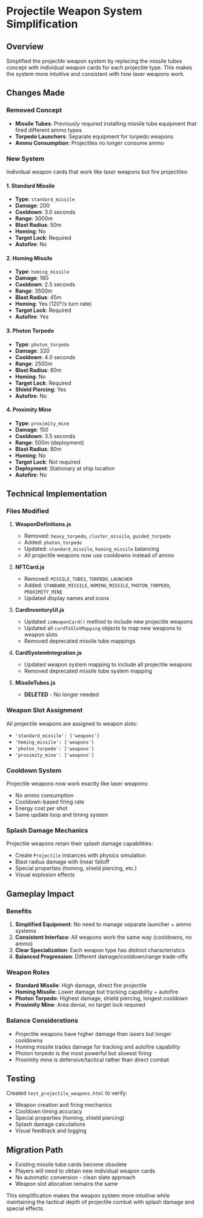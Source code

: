 # Projectile Weapon System Simplification

## Overview
Simplified the projectile weapon system by replacing the missile tubes concept with individual weapon cards for each projectile type. This makes the system more intuitive and consistent with how laser weapons work.

## Changes Made

### Removed Concept
- **Missile Tubes**: Previously required installing missile tube equipment that fired different ammo types
- **Torpedo Launchers**: Separate equipment for torpedo weapons  
- **Ammo Consumption**: Projectiles no longer consume ammo

### New System
Individual weapon cards that work like laser weapons but fire projectiles:

#### 1. Standard Missile
- **Type**: `standard_missile`
- **Damage**: 200
- **Cooldown**: 3.0 seconds
- **Range**: 3000m
- **Blast Radius**: 50m
- **Homing**: No
- **Target Lock**: Required
- **Autofire**: No

#### 2. Homing Missile  
- **Type**: `homing_missile`
- **Damage**: 180
- **Cooldown**: 2.5 seconds
- **Range**: 3500m
- **Blast Radius**: 45m
- **Homing**: Yes (120°/s turn rate)
- **Target Lock**: Required
- **Autofire**: Yes

#### 3. Photon Torpedo
- **Type**: `photon_torpedo` 
- **Damage**: 320
- **Cooldown**: 4.0 seconds
- **Range**: 2500m
- **Blast Radius**: 80m
- **Homing**: No
- **Target Lock**: Required
- **Shield Piercing**: Yes
- **Autofire**: No

#### 4. Proximity Mine
- **Type**: `proximity_mine`
- **Damage**: 150
- **Cooldown**: 3.5 seconds
- **Range**: 500m (deployment)
- **Blast Radius**: 80m
- **Homing**: No
- **Target Lock**: Not required
- **Deployment**: Stationary at ship location
- **Autofire**: No

## Technical Implementation

### Files Modified
1. **WeaponDefinitions.js**
   - Removed: `heavy_torpedo`, `cluster_missile`, `guided_torpedo`
   - Added: `photon_torpedo` 
   - Updated: `standard_missile`, `homing_missile` balancing
   - All projectile weapons now use cooldowns instead of ammo

2. **NFTCard.js**
   - Removed: `MISSILE_TUBES`, `TORPEDO_LAUNCHER`
   - Added: `STANDARD_MISSILE`, `HOMING_MISSILE`, `PHOTON_TORPEDO`, `PROXIMITY_MINE`
   - Updated display names and icons

3. **CardInventoryUI.js**
   - Updated `isWeaponCard()` method to include new projectile weapons
   - Updated all `cardToSlotMapping` objects to map new weapons to weapon slots
   - Removed deprecated missile tube mappings

4. **CardSystemIntegration.js**
   - Updated weapon system mapping to include all projectile weapons
   - Removed deprecated missile tube system mapping

5. **MissileTubes.js**
   - **DELETED** - No longer needed

### Weapon Slot Assignment
All projectile weapons are assigned to weapon slots:
- `'standard_missile': ['weapons']`
- `'homing_missile': ['weapons']` 
- `'photon_torpedo': ['weapons']`
- `'proximity_mine': ['weapons']`

### Cooldown System
Projectile weapons now work exactly like laser weapons:
- No ammo consumption
- Cooldown-based firing rate
- Energy cost per shot
- Same update loop and timing system

### Splash Damage Mechanics
Projectile weapons retain their splash damage capabilities:
- Create `Projectile` instances with physics simulation
- Blast radius damage with linear falloff
- Special properties (homing, shield piercing, etc.)
- Visual explosion effects

## Gameplay Impact

### Benefits
1. **Simplified Equipment**: No need to manage separate launcher + ammo systems
2. **Consistent Interface**: All weapons work the same way (cooldowns, no ammo)
3. **Clear Specialization**: Each weapon type has distinct characteristics
4. **Balanced Progression**: Different damage/cooldown/range trade-offs

### Weapon Roles
- **Standard Missile**: High damage, direct fire projectile
- **Homing Missile**: Lower damage but tracking capability + autofire
- **Photon Torpedo**: Highest damage, shield piercing, longest cooldown
- **Proximity Mine**: Area denial, no target lock required

### Balance Considerations
- Projectile weapons have higher damage than lasers but longer cooldowns
- Homing missile trades damage for tracking and autofire capability
- Photon torpedo is the most powerful but slowest firing
- Proximity mine is defensive/tactical rather than direct combat

## Testing
Created `test_projectile_weapons.html` to verify:
- Weapon creation and firing mechanics
- Cooldown timing accuracy
- Special properties (homing, shield piercing)
- Splash damage calculations
- Visual feedback and logging

## Migration Path
- Existing missile tube cards become obsolete
- Players will need to obtain new individual weapon cards
- No automatic conversion - clean slate approach
- Weapon slot allocation remains the same

This simplification makes the weapon system more intuitive while maintaining the tactical depth of projectile combat with splash damage and special effects. 